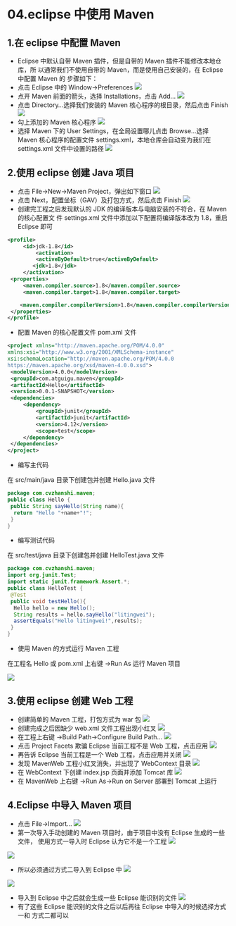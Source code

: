 # 04.eclipse 中使用 Maven

## 1.在 eclipse 中配置 Maven

- Eclipse 中默认自带 Maven 插件，但是自带的 Maven 插件不能修改本地仓库，所 以通常我们不使用自带的 Maven，而是使用自己安装的，在 Eclipse 中配置 Maven 的 步骤如下：
- 点击 Eclipse 中的 Window→Preferences
  ![](https://fang-kang.gitee.io/blog-img/maven/20210426100539433.png#id=fsuq0&originHeight=362&originWidth=319&originalType=binary&ratio=1&rotation=0&showTitle=false&status=done&style=none&title=)
- 点开 Maven 前面的箭头，选择 Installations，点击 Add…
  ![](https://fang-kang.gitee.io/blog-img/maven/20210426100527570.png#id=m0CSi&originHeight=729&originWidth=876&originalType=binary&ratio=1&rotation=0&showTitle=false&status=done&style=none&title=)
- 点击 Directory…选择我们安装的 Maven 核心程序的根目录，然后点击 Finish
  ![](https://fang-kang.gitee.io/blog-img/maven/20210426100516151.png#id=vogWd&originHeight=621&originWidth=741&originalType=binary&ratio=1&rotation=0&showTitle=false&status=done&style=none&title=)
- 勾上添加的 Maven 核心程序
  ![](https://fang-kang.gitee.io/blog-img/maven/2021042610050498.png#id=ucvHt&originHeight=729&originWidth=875&originalType=binary&ratio=1&rotation=0&showTitle=false&status=done&style=none&title=)
- 选择 Maven 下的 User Settings，在全局设置哪儿点击 Browse…选择 Maven 核心程序的配置文件 settings.xml，本地仓库会自动变为我们在 settings.xml 文件中设置的路径
  ![](https://fang-kang.gitee.io/blog-img/maven/20210426100448710.png#id=DHUJA&originHeight=727&originWidth=879&originalType=binary&ratio=1&rotation=0&showTitle=false&status=done&style=none&title=)

## 2.使用 eclipse 创建 Java 项目

- 点击 File→New→Maven Project，弹出如下窗口
  ![](https://fang-kang.gitee.io/blog-img/maven/20210426100435683.png#id=RvhO9&originHeight=648&originWidth=725&originalType=binary&ratio=1&rotation=0&showTitle=false&status=done&style=none&title=)
- 点击 Next，配置坐标（GAV）及打包方式，然后点击 Finish
  ![](https://fang-kang.gitee.io/blog-img/maven/20210426100420837.png#id=pLxaJ&originHeight=789&originWidth=963&originalType=binary&ratio=1&rotation=0&showTitle=false&status=done&style=none&title=)
- 创建完工程之后发现默认的 JDK 的编译版本与电脑安装的不符合，在 Maven 的核心配置文 件 settings.xml 文件中添加以下配置将编译版本改为 1.8，重启 Eclipse 即可

```xml
<profile>
     <id>jdk-1.8</id>
         <activation>
         <activeByDefault>true</activeByDefault>
        <jdk>1.8</jdk>
     </activation>
 <properties>
     <maven.compiler.source>1.8</maven.compiler.source>
     <maven.compiler.target>1.8</maven.compiler.target>

    <maven.compiler.compilerVersion>1.8</maven.compiler.compilerVersion>
 </properties>
</profile>
```

- 配置 Maven 的核心配置文件 pom.xml 文件

```xml
<project xmlns="http://maven.apache.org/POM/4.0.0"
xmlns:xsi="http://www.w3.org/2001/XMLSchema-instance"
xsi:schemaLocation="http://maven.apache.org/POM/4.0.0
https://maven.apache.org/xsd/maven-4.0.0.xsd">
 <modelVersion>4.0.0</modelVersion>
 <groupId>com.atguigu.maven</groupId>
 <artifactId>Hello</artifactId>
 <version>0.0.1-SNAPSHOT</version>
 <dependencies>
     <dependency>
         <groupId>junit</groupId>
         <artifactId>junit</artifactId>
         <version>4.12</version>
         <scope>test</scope>
     </dependency>
 </dependencies>
</project>
```

- 编写主代码

在 src/main/java 目录下创建包并创建 Hello.java 文件

```java
package com.cvzhanshi.maven;
public class Hello {
 public String sayHello(String name){
  return "Hello "+name+"!";
 }
}
```

- 编写测试代码

在 src/test/java 目录下创建包并创建 HelloTest.java 文件

```java
package com.cvzhanshi.maven;
import org.junit.Test;
import static junit.framework.Assert.*;
public class HelloTest {
 @Test
 public void testHello(){
  Hello hello = new Hello();
  String results = hello.sayHello("litingwei");
  assertEquals("Hello litingwei!",results);
 }
}
```

- 使用 Maven 的方式运行 Maven 工程

在工程名 Hello 或 pom.xml 上右键 →Run As 运行 Maven 项目

![](https://fang-kang.gitee.io/blog-img/maven/20210426100402911.png#id=UJvek&originHeight=830&originWidth=999&originalType=binary&ratio=1&rotation=0&showTitle=false&status=done&style=none&title=)

## 3.使用 eclipse 创建 Web 工程

- 创建简单的 Maven 工程，打包方式为 war 包
  ![](https://fang-kang.gitee.io/blog-img/maven/20210426100348160.png#id=RNHjp&originHeight=881&originWidth=980&originalType=binary&ratio=1&rotation=0&showTitle=false&status=done&style=none&title=)
- 创建完成之后因缺少 web.xml 文件工程出现小红叉
  ![](https://fang-kang.gitee.io/blog-img/maven/20210426100331188.png#id=Ign4N&originHeight=578&originWidth=686&originalType=binary&ratio=1&rotation=0&showTitle=false&status=done&style=none&title=)
- 在工程上右键 →Build Path→Configure Build Path…
  ![](https://fang-kang.gitee.io/blog-img/maven/20210426100315866.png#id=t8g7n&originHeight=719&originWidth=994&originalType=binary&ratio=1&rotation=0&showTitle=false&status=done&style=none&title=)
- 点击 Project Facets 欺骗 Eclipse 当前工程不是 Web 工程，点击应用
  ![](https://fang-kang.gitee.io/blog-img/maven/20210426100250833.png#id=nH1n1&originHeight=634&originWidth=959&originalType=binary&ratio=1&rotation=0&showTitle=false&status=done&style=none&title=)
- 再告诉 Eclipse 当前工程是一个 Web 工程，点击应用并关闭
  ![](https://fang-kang.gitee.io/blog-img/maven/20210426100235983.png#id=td6nm&originHeight=689&originWidth=991&originalType=binary&ratio=1&rotation=0&showTitle=false&status=done&style=none&title=)
- 发现 MavenWeb 工程小红叉消失，并出现了 WebContext 目录
  ![](https://fang-kang.gitee.io/blog-img/maven/20210426100220665.png#id=dvYkS&originHeight=749&originWidth=683&originalType=binary&ratio=1&rotation=0&showTitle=false&status=done&style=none&title=)
- 在 WebContext 下创建 index.jsp 页面并添加 Tomcat 库
  ![](https://fang-kang.gitee.io/blog-img/maven/20210426100159921.png#id=gRWtk&originHeight=815&originWidth=687&originalType=binary&ratio=1&rotation=0&showTitle=false&status=done&style=none&title=)
- 在 MavenWeb 上右键 →Run As→Run on Server 部署到 Tomcat 上运行

## 4.Eclipse 中导入 Maven 项目

- 点击 File→Import…
  ![](https://fang-kang.gitee.io/blog-img/maven/20210426101915643.png#id=AL80M&originHeight=766&originWidth=731&originalType=binary&ratio=1&rotation=0&showTitle=false&status=done&style=none&title=)
- 第一次导入手动创建的 Maven 项目时，由于项目中没有 Eclipse 生成的一些文件， 使用方式一导入时 Eclipse 认为它不是一个工程
  ![](https://fang-kang.gitee.io/blog-img/maven/20210426101906186.png#id=CpOUn&originHeight=176&originWidth=526&originalType=binary&ratio=1&rotation=0&showTitle=false&status=done&style=none&title=)

![](https://fang-kang.gitee.io/blog-img/maven/20210426101858506.png#id=FwMiO&originHeight=832&originWidth=725&originalType=binary&ratio=1&rotation=0&showTitle=false&status=done&style=none&title=)

- 所以必须通过方式二导入到 Eclipse 中
  ![](https://fang-kang.gitee.io/blog-img/maven/20210426101836731.png#id=kjQtd&originHeight=751&originWidth=747&originalType=binary&ratio=1&rotation=0&showTitle=false&status=done&style=none&title=)

![](https://fang-kang.gitee.io/blog-img/maven/20210426101823513.png#id=woWnX&originHeight=738&originWidth=742&originalType=binary&ratio=1&rotation=0&showTitle=false&status=done&style=none&title=)

- 导入到 Eclipse 中之后就会生成一些 Eclipse 能识别的文件
  ![](https://fang-kang.gitee.io/blog-img/maven/20210426101812518.png#id=PgfNR&originHeight=257&originWidth=516&originalType=binary&ratio=1&rotation=0&showTitle=false&status=done&style=none&title=)
- 有了这些 Eclipse 能识别的文件之后以后再往 Eclipse 中导入的时候选择方式一和 方式二都可以
 
 